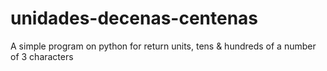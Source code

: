 # unidades-decenas-centenas
A simple program on python for return units, tens &amp; hundreds of a number of 3 characters
